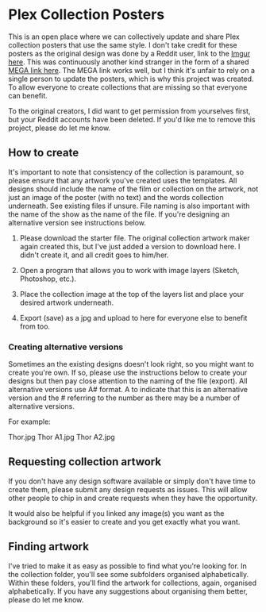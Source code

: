 # Plex Collection Posters

This is an open place where we can collectively update and share Plex collection posters that use the same style. I don't take credit for these posters as the original design was done by a Reddit user, link to the [Imgur here](https://imgur.com/a/R2s1T1h). This was continuously another kind stranger in the form of a shared [MEGA link here](https://mega.nz/folder/2IE0gCyC#ulyL5JWhDkfEH5w58PKi2A). The MEGA link works well, but I think it's unfair to rely on a single person to update the posters, which is why this project was created. To allow everyone to create collections that are missing so that everyone can benefit.

To the original creators, I did want to get permission from yourselves first, but your Reddit accounts have been deleted. If you'd like me to remove this project, please do let me know.


## How to create

It's important to note that consistency of the collection is paramount, so please ensure that any artwork you've created uses the templates. All designs should include the name of the film or collection on the artwork, not just an image of the poster (with no text) and the words collection underneath. See existing files if unsure. File naming is also important with the name of the show as the name of the file. If you're designing an alternative version see instructions below.

1. Please download the starter file. The original collection artwork maker again created this, but I've just added a version to download here. I didn't create it, and all credit goes to him/her.

2. Open a program that allows you to work with image layers (Sketch, Photoshop, etc.).

3. Place the collection image at the top of the layers list and place your desired artwork underneath.

4. Export (save) as a jpg and upload to here for everyone else to benefit from too.

### Creating alternative versions

Sometimes an the existing designs doesn't look right, so you might want to create you're own. If so, please use the instructions below to create your designs but then pay close attention to the naming of the file (export). All alternative versions use A# format. A to indicate that this is an alternative version and the # referring to the number as there may be a number of alternative versions.

For example:

Thor.jpg
Thor A1.jpg
Thor A2.jpg

## Requesting collection artwork

If you don't have any design software available or simply don't have time to create them, please submit any design requests as issues. This will allow other people to chip in and create requests when they have the opportunity.

It would also be helpful if you linked any image(s) you want as the background so it's easier to create and you get exactly what you want.

## Finding artwork

I've tried to make it as easy as possible to find what you're looking for. In the collection folder, you'll see some subfolders organised alphabetically. Within these folders, you'll find the artwork for collections, again, organised alphabetically. If you have any suggestions about organising them better, please do let me know.
